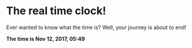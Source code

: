 # The real time clock!

Ever wanted to know what the time is? Well, your journey is about to end!

**The time is Nov 12, 2017, 05:49**
